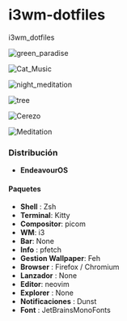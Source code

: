# i3wm-dotfiles
i3wm_dotfiles


![green_paradise](https://user-images.githubusercontent.com/90487955/229314345-b56db318-4ddb-4a78-b434-d7e2c6672599.png)


![Cat_Music](https://user-images.githubusercontent.com/90487955/229314410-131c8eb7-c9f6-4b75-a313-cf2cb2520e3f.png)


![night_meditation](https://user-images.githubusercontent.com/90487955/229314433-b3c1f701-d4fd-4ad9-b030-b4e322c3a563.png)


![tree](https://user-images.githubusercontent.com/90487955/229314454-0053e134-1ffe-40ce-9f86-f7c709a12330.png)


![Cerezo](https://user-images.githubusercontent.com/90487955/229314499-7193d8be-9c13-4173-8982-638d151367a9.png)


![Meditation](https://user-images.githubusercontent.com/90487955/229314540-55aaa76e-30f9-4891-8a26-78d694426779.png)

### Distribución

-  **EndeavourOS**

#### Paquetes
- **Shell** : Zsh
- **Terminal**: Kitty
- **Compositor**: picom
- **WM**: i3
- **Bar**: None
- **Info** : pfetch
- **Gestion Wallpaper**: Feh
- **Browser** : Firefox / Chromium
- **Lanzador** : None
- **Editor**: neovim
- **Explorer** : None
- **Notificaciones** : Dunst
- **Font** : JetBrainsMonoFonts

